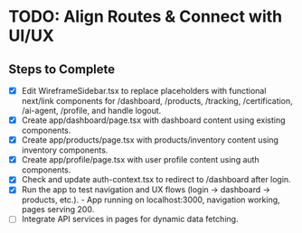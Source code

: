 # TODO: Align Routes & Connect with UI/UX

## Steps to Complete

- [x] Edit WireframeSidebar.tsx to replace placeholders with functional next/link components for /dashboard, /products, /tracking, /certification, /ai-agent, /profile, and handle logout.
- [x] Create app/dashboard/page.tsx with dashboard content using existing components.
- [x] Create app/products/page.tsx with products/inventory content using inventory components.
- [x] Create app/profile/page.tsx with user profile content using auth components.
- [x] Check and update auth-context.tsx to redirect to /dashboard after login.
- [x] Run the app to test navigation and UX flows (login → dashboard → products, etc.). - App running on localhost:3000, navigation working, pages serving 200.
- [ ] Integrate API services in pages for dynamic data fetching.
